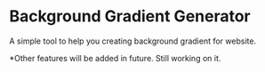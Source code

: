 # Background Gradient Generator
A simple tool to help you creating background gradient for website. 

*Other features will be added in future. Still working on it. 

